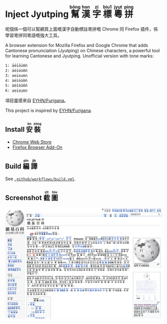 <h1>Inject Jyutping <ruby>幫<rt>bōng</rt></ruby> <ruby>漢<rt>hon</rt></ruby> <ruby>字<rt>zị</rt></ruby> <ruby>標<rt>biu1</rt></ruby> <ruby>粵<rt>jyụt</rt></ruby> <ruby>拼<rt>ping</rt></ruby></h1>

呢個係一個可以幫網頁上面嘅漢字自動標註粵拼嘅 Chrome 同 Firefox 插件，係學習粵拼同粵語嘅強大工具。

A browser extension for Mozilla Firefox and Google Chrome that adds Cantonese pronunciation (Jyutping) on Chinese characters, a powerful tool for learning Cantonese and Jyutping. Unofficial version with tone marks:

```
1: āēīōūm̄n̄
2: áéíóúḿń
3: aeioumn
4: àèìòùm̀ǹ
5: ǎěǐǒǔm̌ň
6: ạẹịọụṃṇ
```

項目靈感來自 [EYHN/Furigana](https://github.com/EYHN/Furigana)。

This project is inspired by [EYHN/Furigana](https://github.com/EYHN/Furigana).

<h2>Install <ruby>安<rt>ōn</rt></ruby> <ruby>裝<rt>zōng</rt></ruby> </h2>

- [Chrome Web Store](https://chrome.google.com/webstore/detail/inject-jyutping/lfgpgjkjglogbndlkikjgbbfoiofbdjp)
- [Firefox Browser Add-On](https://addons.mozilla.org/en-US/firefox/addon/inject-jyutping/)

<h2>Build <ruby>編<rt>pīn</rt></ruby> <ruby>譯<rt>jịk</rt></ruby> </h2>

See [`.github/workflows/build.yml`](.github/workflows/build.yml).

<h2>Screenshot <ruby>截<rt>zịt</rt></ruby> <ruby>圖<rt>tòu</rt></ruby> </h2>

![](./demo.jpg)
